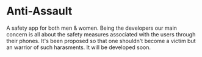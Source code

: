 # Anti-Assault

A safety app for both men & women.
Being the developers our main concern is all about the safety measures associated with the users through their phones. 
It's been proposed so that one shouldn't become a victim but an warrior of such harasments. 
It will be developed soon.
